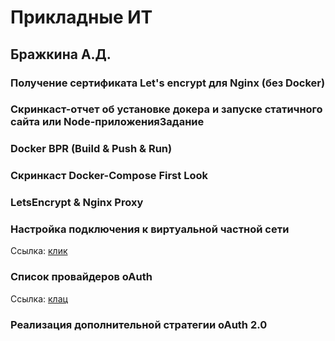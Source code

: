 # Прикладные ИТ
## Бражкина А.Д.


### Получение сертификата Let's encrypt для Nginx (без Docker)



### Скринкаст-отчет об установке докера и запуске статичного сайта или Node-приложенияЗадание



### Docker BPR (Build & Push & Run)



### Скринкаст Docker-Compose First Look



### LetsEncrypt & Nginx Proxy



### Настройка подключения к виртуальной частной сети

Ссылка: [клик](https://drive.google.com/file/d/1I0_vGEK9rCXllW20F_ord4KXa0mnZjQ4/view?usp=sharing)

### Список провайдеров oAuth

Ссылка: [клац](https://drive.google.com/file/d/1UNy1bbq8XP70SP-yMnaVJaWoihNcBUhM/view?usp=sharing)

### Реализация дополнительной стратегии oAuth 2.0

